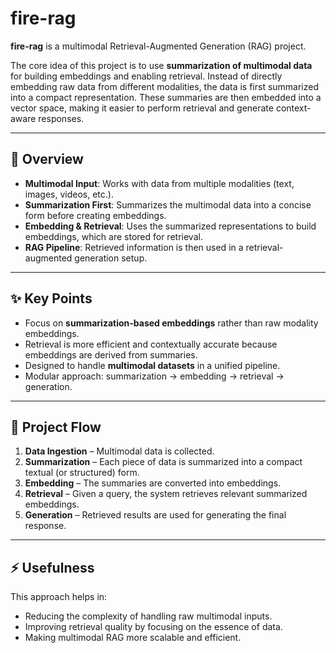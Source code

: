 # fire-rag

**fire-rag** is a multimodal Retrieval-Augmented Generation (RAG) project.  

The core idea of this project is to use **summarization of multimodal data** for building embeddings and enabling retrieval. Instead of directly embedding raw data from different modalities, the data is first summarized into a compact representation. These summaries are then embedded into a vector space, making it easier to perform retrieval and generate context-aware responses.

---

## 🔎 Overview
- **Multimodal Input**: Works with data from multiple modalities (text, images, videos, etc.).
- **Summarization First**: Summarizes the multimodal data into a concise form before creating embeddings.
- **Embedding & Retrieval**: Uses the summarized representations to build embeddings, which are stored for retrieval.
- **RAG Pipeline**: Retrieved information is then used in a retrieval-augmented generation setup.

---

## ✨ Key Points
- Focus on **summarization-based embeddings** rather than raw modality embeddings.
- Retrieval is more efficient and contextually accurate because embeddings are derived from summaries.
- Designed to handle **multimodal datasets** in a unified pipeline.
- Modular approach: summarization → embedding → retrieval → generation.

---

## 🚀 Project Flow
1. **Data Ingestion** – Multimodal data is collected.  
2. **Summarization** – Each piece of data is summarized into a compact textual (or structured) form.  
3. **Embedding** – The summaries are converted into embeddings.  
4. **Retrieval** – Given a query, the system retrieves relevant summarized embeddings.  
5. **Generation** – Retrieved results are used for generating the final response.  

---

## ⚡ Usefulness
This approach helps in:  
- Reducing the complexity of handling raw multimodal inputs.  
- Improving retrieval quality by focusing on the essence of data.  
- Making multimodal RAG more scalable and efficient.  


